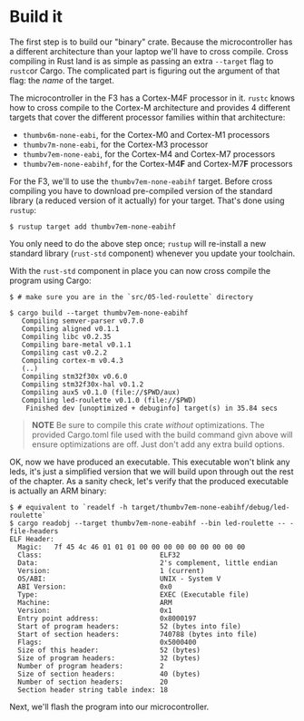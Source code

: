 # Build it

The first step is to build our "binary" crate. Because the microcontroller has a different
architecture than your laptop we'll have to cross compile. Cross compiling in Rust land is as simple
as passing an extra `--target` flag to `rustc`or Cargo. The complicated part is figuring out the
argument of that flag: the *name* of the target.

The microcontroller in the F3 has a Cortex-M4F processor in it. `rustc` knows how to cross compile
to the Cortex-M architecture and provides 4 different targets that cover the different processor
families within that architecture:

- `thumbv6m-none-eabi`, for the Cortex-M0 and Cortex-M1 processors
- `thumbv7m-none-eabi`, for the Cortex-M3 processor
- `thumbv7em-none-eabi`, for the Cortex-M4 and Cortex-M7 processors
- `thumbv7em-none-eabihf`, for the Cortex-M4**F** and Cortex-M7**F** processors

For the F3, we'll to use the `thumbv7em-none-eabihf` target. Before cross compiling you have to
download pre-compiled version of the standard library (a reduced version of it actually) for your
target. That's done using `rustup`:

``` console
$ rustup target add thumbv7em-none-eabihf
```

You only need to do the above step once; `rustup` will re-install a new standard library
(`rust-std` component) whenever you update your toolchain.

With the `rust-std` component in place you can now cross compile the program using Cargo:

``` console
$ # make sure you are in the `src/05-led-roulette` directory

$ cargo build --target thumbv7em-none-eabihf
   Compiling semver-parser v0.7.0
   Compiling aligned v0.1.1
   Compiling libc v0.2.35
   Compiling bare-metal v0.1.1
   Compiling cast v0.2.2
   Compiling cortex-m v0.4.3
   (..)
   Compiling stm32f30x v0.6.0
   Compiling stm32f30x-hal v0.1.2
   Compiling aux5 v0.1.0 (file://$PWD/aux)
   Compiling led-roulette v0.1.0 (file://$PWD)
    Finished dev [unoptimized + debuginfo] target(s) in 35.84 secs
```

> **NOTE** Be sure to compile this crate *without* optimizations. The provided Cargo.toml file used with the build command givn above will ensure optimizations are off. Just don't add any extra build options.

 OK, now we have produced an executable. This executable won't blink any leds, it's just a simplified version that we will build upon through out the rest of the chapter. As a sanity check, let's verify that the produced executable is actually an ARM binary:

``` console
$ # equivalent to `readelf -h target/thumbv7em-none-eabihf/debug/led-roulette`
$ cargo readobj --target thumbv7em-none-eabihf --bin led-roulette -- -file-headers
ELF Header:
  Magic:   7f 45 4c 46 01 01 01 00 00 00 00 00 00 00 00 00
  Class:                             ELF32
  Data:                              2's complement, little endian
  Version:                           1 (current)
  OS/ABI:                            UNIX - System V
  ABI Version:                       0x0
  Type:                              EXEC (Executable file)
  Machine:                           ARM
  Version:                           0x1
  Entry point address:               0x8000197
  Start of program headers:          52 (bytes into file)
  Start of section headers:          740788 (bytes into file)
  Flags:                             0x5000400
  Size of this header:               52 (bytes)
  Size of program headers:           32 (bytes)
  Number of program headers:         2
  Size of section headers:           40 (bytes)
  Number of section headers:         20
  Section header string table index: 18
```

Next, we'll flash the program into our microcontroller.
